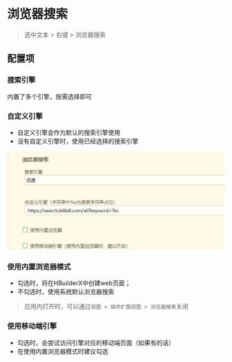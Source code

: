 ﻿# 浏览器搜索

> 选中文本 > 右键 > 浏览器搜索

## 配置项

### 搜索引擎

内置了多个引擎，按需选择即可

### 自定义引擎

* 自定义引擎会作为默认的搜索引擎使用
* 没有自定义引擎时，使用已经选择的搜索引擎

![](README_files/1.jpg)

### 使用内置浏览器模式

* 勾选时，将在HBuilderX中创建web页面；
* 不勾选时，使用系统默认浏览器搜索

> 应用内打开时，可以通过`视图 > 插件扩展视图 > 浏览器搜索`关闭

### 使用移动端引擎

* 勾选时，会尝试访问引擎对应的移动端页面（如果有的话）
* 在使用内置浏览器模式时建议勾选

